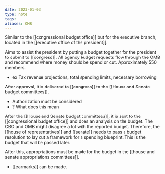 ```yaml
---
date: 2023-01-03
type: note
tags:
aliases: OMB
---
```


Similar to the [[congressional budget office]] but for the executive branch, located in the [[executive office of the president]].

Aims to assist the president by putting a budget together for the president to submit to [[congress]]. All agency budget requests flow through the OMB and recommend where money should be spend or cut. Approximately 550 members.
- ex Tax revenue projections, total spending limits, necessary borrowing

After approval, it is delivered to [[congress]] to the [[House and Senate budget committees]].
- Authorization must be considered
- ? What does this mean

After the [[House and Senate budget committees]], it is sent to the [[congressional budget office]] and does an analysis on the budget. The CBO and OMB might disagree a lot with the reported budget. Therefore, the [[house of representatives]] and [[senate]] needs to pass a budget resolution to lay out a framework for a spending blueprint. This is the budget that will be passed later.

After this, appropriations must be made for the budget in the [[house and senate appropriations committees]].
- [[earmarks]] can be made.
